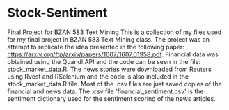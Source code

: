 # Stock-Sentiment
Final Project for BZAN 583 Text Mining
This is a collection of my files used for my final project in BZAN 583 Text Mining class. The project was an attempt to replicate 
the idea presented in the following paper: https://arxiv.org/ftp/arxiv/papers/1607/1607.01958.pdf. Financial data was obtained using the 
Quandl API and the code can be seen in the file: stock_market_data.R. The news stories were downloaded from Reuters using Rvest and 
RSelenium and the code is also included in the stock_market_data.R file. Most of the .csv files are just saved copies of the financial
and news data. The .csv file 'financial_sentiment.csv' is the sentiment dictionary used for the sentiment scoring of the news articles.
